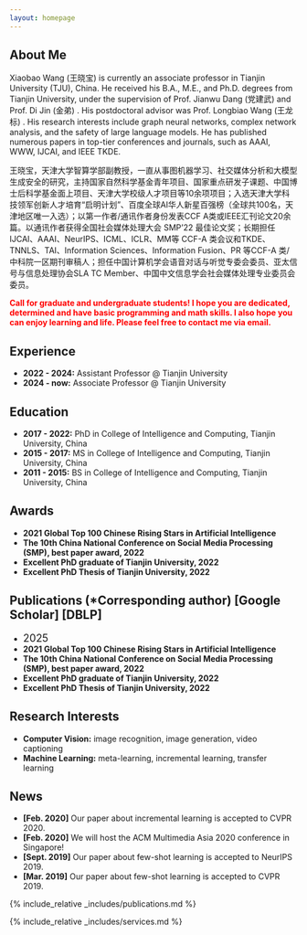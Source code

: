 ```yaml
---
layout: homepage
---
```


## About Me

Xiaobao Wang (王晓宝) is currently an associate professor in Tianjin University (TJU), China. He received his B.A., M.E., and Ph.D. degrees from Tianjin University, under the supervision of Prof. Jianwu Dang (党建武) and Prof. Di Jin (金弟) . His postdoctoral advisor was Prof. Longbiao Wang (王龙标) . His research interests include graph neural networks, complex network analysis, and the safety of large language models. He has published numerous papers in top-tier conferences and journals, such as AAAI, WWW, IJCAI, and IEEE TKDE.

王晓宝，天津大学智算学部副教授，一直从事图机器学习、社交媒体分析和大模型生成安全的研究，主持国家自然科学基金青年项目、国家重点研发子课题、中国博士后科学基金面上项目、天津大学校级人才项目等10余项项目；入选天津大学科技领军创新人才培育“启明计划”、百度全球Al华人新星百强榜（全球共100名，天津地区唯一入选）；以第一作者/通讯作者身份发表CCF A类或IEEE汇刊论文20余篇。以通讯作者获得全国社会媒体处理大会 SMP’22 最佳论文奖；长期担任 IJCAI、AAAI、NeurIPS、ICML、ICLR、MM等 CCF-A 类会议和TKDE、TNNLS、TAI、Information Sciences、Information Fusion、PR 等CCF-A 类/中科院一区期刊审稿人；担任中国计算机学会语音对话与听觉专委会委员、亚太信号与信息处理协会SLA TC Member、中国中文信息学会社会媒体处理专业委员会委员。  

<strong style="color:red">Call for graduate and undergraduate students! I hope you are dedicated, determined and have basic programming and math skills. I also hope you can enjoy learning and life. Please feel free to contact me via email.</strong>

## Experience

- **2022 - 2024:** Assistant Professor @ Tianjin University
- **2024 - now:** Associate Professor @ Tianjin University

## Education

- **2017 - 2022:** PhD in College of Intelligence and Computing, Tianjin University, China
- **2015 - 2017:** MS in College of Intelligence and Computing, Tianjin University, China
- **2011 - 2015:** BS in College of Intelligence and Computing, Tianjin University, China

## Awards
- **2021 Global Top 100 Chinese Rising Stars in Artificial Intelligence** 
- **The 10th China National Conference on Social Media Processing (SMP), best paper award, 2022**
- **Excellent PhD graduate of Tianjin University, 2022**
- **Excellent PhD Thesis of Tianjin University, 2022**

## Publications (*Corresponding author)  [Google Scholar]   [DBLP]
- <font size="4">2025</font>
- **2021 Global Top 100 Chinese Rising Stars in Artificial Intelligence** 
- **The 10th China National Conference on Social Media Processing (SMP), best paper award, 2022**
- **Excellent PhD graduate of Tianjin University, 2022**
- **Excellent PhD Thesis of Tianjin University, 2022**

## Research Interests

- **Computer Vision:** image recognition, image generation, video captioning
- **Machine Learning:** meta-learning, incremental learning, transfer learning

## News

- **[Feb. 2020]** Our paper about incremental learning is accepted to CVPR 2020.
- **[Feb. 2020]** We will host the ACM Multimedia Asia 2020 conference in Singapore!
- **[Sept. 2019]** Our paper about few-shot learning is accepted to NeurIPS 2019.
- **[Mar. 2019]** Our paper about few-shot learning is accepted to CVPR 2019.

{% include_relative _includes/publications.md %}

{% include_relative _includes/services.md %}
